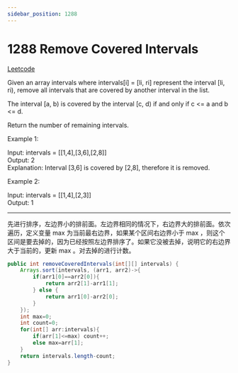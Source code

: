 ```yaml
---
sidebar_position: 1288
---
```


# 1288 Remove Covered Intervals

[Leetcode](https://leetcode.com/problems/remove-covered-intervals/)

Given an array intervals where intervals[i] = [li, ri] represent the interval [li, ri), remove all intervals that are covered by another interval in the list.

The interval [a, b) is covered by the interval [c, d) if and only if c <= a and b <= d.

Return the number of remaining intervals.

 

Example 1:

Input: intervals = [[1,4],[3,6],[2,8]]  
Output: 2  
Explanation: Interval [3,6] is covered by [2,8], therefore it is removed.  

Example 2:

Input: intervals = [[1,4],[2,3]]  
Output: 1  
 

---

先进行排序，左边界小的排前面。左边界相同的情况下，右边界大的排前面。依次遍历，定义变量 max 为当前最右边界，如果某个区间右边界小于 max ，则这个区间是要去掉的，因为已经按照左边界排序了。如果它没被去掉，说明它的右边界大于当前的，更新 max 。对去掉的进行计数。

```java
public int removeCoveredIntervals(int[][] intervals) {
    Arrays.sort(intervals, (arr1, arr2)->{
        if(arr1[0]==arr2[0]){
            return arr2[1]-arr1[1];
        } else {
            return arr1[0]-arr2[0];
        }
    });
    int max=0;
    int count=0;
    for(int[] arr:intervals){
        if(arr[1]<=max) count++;
        else max=arr[1];
    }
    return intervals.length-count;
}
```